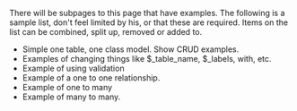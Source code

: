 There will be subpages to this page that have examples.  The following is a sample list, don't feel limited by his, or that these are required.  Items on the list can be combined, split up, removed or added to.

- Simple one table, one class model.  Show CRUD examples.
- Examples of changing things like $_table_name, $_labels, with, etc.
- Example of using validation
- Example of a one to one relationship.
- Example of one to many
- Example of many to many.